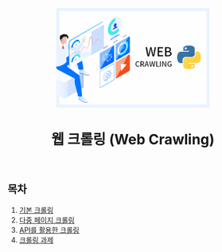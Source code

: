 <div align="center">
  <br />
  <img src="./images/web_crawling.png" alt="Web Crawling" height="200px" />
  <br />
  <h1>웹 크롤링 (Web Crawling)</h1>
  <br />
</div>

## 목차

1. [기본 크롤링](https://github.com/JeongHwan-dev/Crawling_with_Python/tree/master/Ch01_FundamentalCrawling)
2. [다중 페이지 크롤링](https://github.com/JeongHwan-dev/Crawling_with_Python/tree/master/Ch02_CrawlingMultiplePages)
3. [API를 활용한 크롤링](https://github.com/JeongHwan-dev/Crawling_with_Python/tree/master/Ch03_CrawlingWithAPI)
4. [크롤링 과제](https://github.com/JeongHwan-dev/Crawling_with_Python/blob/master/Crawling_Assignments/crawling_StockData.py)

